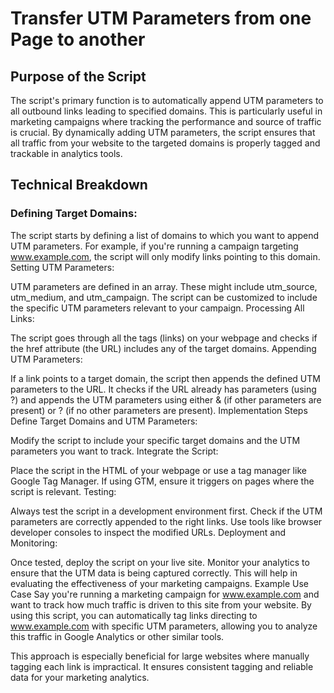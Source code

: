 # Transfer UTM Parameters from one Page to another

## Purpose of the Script
The script's primary function is to automatically append UTM parameters to all outbound links leading to specified domains. This is particularly useful in marketing campaigns where tracking the performance and source of traffic is crucial. By dynamically adding UTM parameters, the script ensures that all traffic from your website to the targeted domains is properly tagged and trackable in analytics tools.

## Technical Breakdown

### Defining Target Domains:

The script starts by defining a list of domains to which you want to append UTM parameters. For example, if you're running a campaign targeting www.example.com, the script will only modify links pointing to this domain.
Setting UTM Parameters:

UTM parameters are defined in an array. These might include utm_source, utm_medium, and utm_campaign. The script can be customized to include the specific UTM parameters relevant to your campaign.
Processing All Links:

The script goes through all the <a> tags (links) on your webpage and checks if the href attribute (the URL) includes any of the target domains.
Appending UTM Parameters:

If a link points to a target domain, the script then appends the defined UTM parameters to the URL. It checks if the URL already has parameters (using ?) and appends the UTM parameters using either & (if other parameters are present) or ? (if no other parameters are present).
Implementation Steps
Define Target Domains and UTM Parameters:

Modify the script to include your specific target domains and the UTM parameters you want to track.
Integrate the Script:

Place the script in the HTML of your webpage or use a tag manager like Google Tag Manager. If using GTM, ensure it triggers on pages where the script is relevant.
Testing:

Always test the script in a development environment first. Check if the UTM parameters are correctly appended to the right links. Use tools like browser developer consoles to inspect the modified URLs.
Deployment and Monitoring:

Once tested, deploy the script on your live site. Monitor your analytics to ensure that the UTM data is being captured correctly. This will help in evaluating the effectiveness of your marketing campaigns.
Example Use Case
Say you're running a marketing campaign for www.example.com and want to track how much traffic is driven to this site from your website. By using this script, you can automatically tag links directing to www.example.com with specific UTM parameters, allowing you to analyze this traffic in Google Analytics or other similar tools.

This approach is especially beneficial for large websites where manually tagging each link is impractical. It ensures consistent tagging and reliable data for your marketing analytics.
